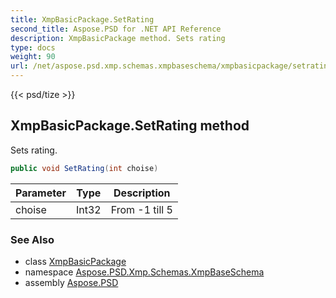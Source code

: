 ```yaml
---
title: XmpBasicPackage.SetRating
second_title: Aspose.PSD for .NET API Reference
description: XmpBasicPackage method. Sets rating
type: docs
weight: 90
url: /net/aspose.psd.xmp.schemas.xmpbaseschema/xmpbasicpackage/setrating/
---
```

{{< psd/tize >}}
## XmpBasicPackage.SetRating method

Sets rating.

```csharp
public void SetRating(int choise)
```

| Parameter | Type | Description |
| --- | --- | --- |
| choise | Int32 | From -1 till 5 |

### See Also

* class [XmpBasicPackage](../)
* namespace [Aspose.PSD.Xmp.Schemas.XmpBaseSchema](../../../aspose.psd.xmp.schemas.xmpbaseschema/)
* assembly [Aspose.PSD](../../../)


